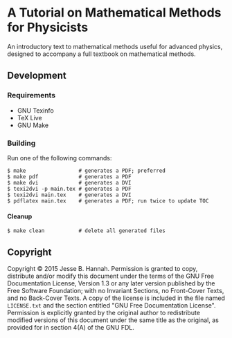 # A Tutorial on Mathematical Methods for Physicists

An introductory text to mathematical methods useful for advanced physics,
designed to accompany a full textbook on mathematical methods.

## Development

### Requirements

  * GNU Texinfo
  * TeX Live
  * GNU Make

### Building

Run one of the following commands:

    $ make                 # generates a PDF; preferred
    $ make pdf             # generates a PDF
    $ make dvi             # generates a DVI
    $ texi2dvi -p main.tex # generates a PDF
    $ texi2dvi main.tex    # generates a DVI
    $ pdflatex main.tex    # generates a PDF; run twice to update TOC

#### Cleanup

    $ make clean           # delete all generated files

## Copyright

Copyright © 2015 Jesse B. Hannah. Permission is granted to copy, distribute
and/or modify this document under the terms of the GNU Free Documentation
License, Version 1.3 or any later version published by the Free Software
Foundation; with no Invariant Sections, no Front-Cover Texts, and no Back-Cover
Texts. A copy of the license is included in the file named `LICENSE.txt` and the
section entitled "GNU Free Documentation License". Permission is explicitly
granted by the original author to redistribute modified versions of this
document under the same title as the original, as provided for in section 4(A)
of the GNU FDL.
